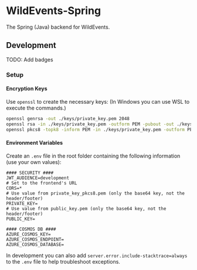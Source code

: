 # WildEvents-Spring
The Spring (Java) backend for WildEvents.

## Development

TODO: Add badges

### Setup

#### Encryption Keys
Use `openssl` to create the necessary keys:
(In Windows you can use WSL to execute the commands.)

```sh
openssl genrsa -out ./keys/private_key.pem 2048
openssl rsa -in ./keys/private_key.pem -outform PEM -pubout -out ./keys/public_key.pem
openssl pkcs8 -topk8 -inform PEM -in ./keys/private_key.pem -outform PEM -nocrypt -out ./keys/private_key_pkcs8.pem
```

#### Environment Variables
Create an `.env` file in the root folder containing the following information (use your own values):

```properties
#### SECURITY ####
JWT_AUDIENCE=development
# Set to the frontend's URL
CORS=*
# Use value from private_key_pkcs8.pem (only the base64 key, not the header/footer)
PRIVATE_KEY=
# Use value from public_key.pem (only the base64 key, not the header/footer)
PUBLIC_KEY=

#### COSMOS DB ####
AZURE_COSMOS_KEY=
AZURE_COSMOS_ENDPOINT=
AZURE_COSMOS_DATABASE=
```

In development you can also add `server.error.include-stacktrace=always` to the `.env` file to help troubleshoot exceptions.
